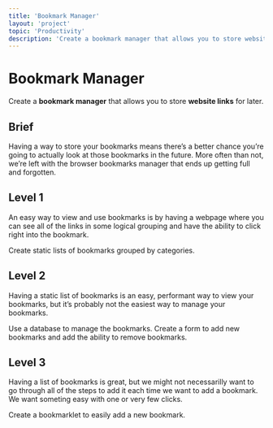 ```yaml
---
title: 'Bookmark Manager'
layout: 'project'
topic: 'Productivity'
description: 'Create a bookmark manager that allows you to store website links for later.'
---
```



# Bookmark Manager

Create a <strong className="color-blue">bookmark manager</strong> that allows you to store <strong className="color-purple">website links</strong> for later.

## Brief

Having a way to store your bookmarks means there’s a better chance you’re going to actually look at those bookmarks in the future. More often than not, we’re left with the browser bookmarks manager that ends up getting full and forgotten.

## Level 1

An easy way to view and use bookmarks is by having a webpage where you can see all of the links in some logical grouping and have the ability to click right into the bookmark.

Create static lists of bookmarks grouped by categories.

## Level 2

Having a static list of bookmarks is an easy, performant way to view your bookmarks, but it’s probably not the easiest way to manage your bookmarks.

Use a database to manage the bookmarks. Create a form to add new bookmarks and add the ability to remove bookmarks.

## Level 3

Having a list of bookmarks is great, but we might not necessarilly want to go through all of the steps to add it each time we want to add a bookmark. We want someting easy with one or very few clicks.

Create a bookmarklet to easily add a new bookmark.


